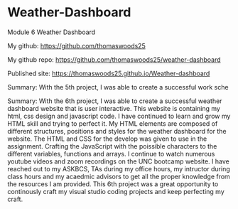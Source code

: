 
# Weather-Dashboard
Module 6 Weather Dashboard

My github: https://github.com/thomaswoods25

My github repo: https://github.com/thomaswoods25/weather-dashboard

Published site: https://thomaswoods25.github.io/Weather-dashboard

Summary: With the 5th project, I was able to create a successful work sche

Summary: With the 6th project, I was able to create a successful weather dashboard
 website that is user interactive. This website is containing my html, css design and javascript code. I have continued to learn and grow my HTML skill and trying to perfect it. My HTML elements are composed of different structures, positions and styles for the weather dashboard for the website. The HTML and CSS for the develop was given to use in the assignment. Crafting the JavaScript with the poissible characters to the different variables, functions and arrays. I continue to watch numerous youtube videos and zoom recordings on the UNC bootcamp website. I have reached out to my ASKBCS, TAs during my office hours, my intructor during class hours and my acaedmic advisors to get all the proper knowledge from the resources I am provided. This 6th project was a great opportunity to continously craft my visual studio coding projects and keep perfecting my craft.
